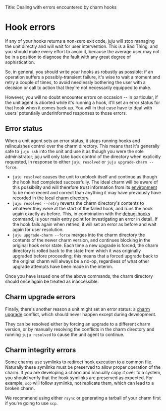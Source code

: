 Title: Dealing with errors encountered by charm hooks  

# Hook errors

If any of your hooks returns a non-zero exit code, juju will stop managing the
unit directly and will wait for user intervention. This is a Bad Thing, and you
should make every effort to avoid it, because the average user may not be in a
position to diagnose the fault with any great degree of sophistication.

So, in general, you should write your hooks as robustly as possible: if an
operation suffers a possibly-transient failure, it's wise to wait a moment and
retry a couple of times, to avoid needlessly bothering the user with a decision
or call to action that they're not necessarily equipped to make.

However, you will no doubt encounter errors on occasion -- in particular, if the
unit agent is aborted while it's running a hook, it'll set an error status for
that hook when it comes back up. You will in that case have to deal with users'
potentially underinformed responses to those errors.

## Error status

When a unit agent sets an error status, it stops running hooks and relinquishes
control over the charm directory. This means that it's generally safe to `juju
ssh` into the unit and use it as though you were the sole administrator; juju
will only take back control of the directory when explicitly requested, in
response to either `juju resolved` or `juju upgrade-charm --force`.

  - `juju resolved` causes the unit to unblock itself and continue as though the
    hook had completed successfully. The ideal charm will be aware of this
    possibility and will therefore trust information from its
    [environment](./authors-hook-environment.html) to be more recent and correct
    than anything it may have previously have recorded in the local
    [charm directory](./authors-charm-components.html).
  - `juju resolved --retry` reverts the charm directory's contents to whatever
    they were at the start of the failed hook, and runs the hook again exactly as
    before. This, in combination with the [debug-hooks](./authors-hook-debug.html)
    command, is your main entry point for investigating an error in detail. If the
    hook fails again when retried, it will set an error as before and wait again
    for user resolution.
  - `juju upgrade-charm --force` merges into the charm directory the contents of
    the newer charm version, and continues blocking in the original hook error
    state. Each time a new upgrade is forced, the charm directory is rolled back
    to the state from which it was originally upgraded before proceeding; this means
    that a forced upgrade back to the original charm will always be a no-op,
    regardless of what other upgrade attempts have been made in the interim.

Once you have issued one of the above commands, the charm directory should once
again be treated as inaccessible.

## Charm upgrade errors

Finally, there's another reason a unit might set an error status: a [charm
upgrade](./developer-upgrade-charm.html) conflict, which should never happen
except during development.

They can be resolved either by forcing an upgrade to a different charm version,
or by manually resolving the conflicts in the charm directory and running
`juju resolved` to cause the unit agent to continue.

## Charm integrity errors

Some charms use symlinks to redirect hook execution to a common file. Naturally
these symlinks must be preserved to allow proper operation of the charm. If you
are developing a charm and manually copy it over to a system, you should verify
that the hook symlinks are preserved as expected. For example, `scp` will follow
symlinks, not replicate them, which can lead to a broken charm.

We recommend using either `rsync` or generating a tarball of your charm first if you're going to use `scp`.
